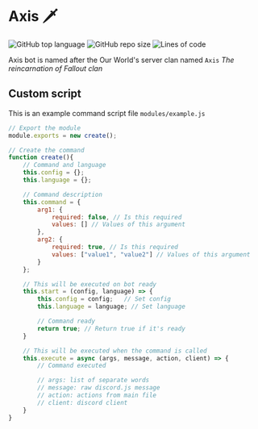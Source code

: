 # Axis 🗡️

![GitHub top language](https://img.shields.io/github/languages/top/FalloutStudios/Axis)
![GitHub repo size](https://img.shields.io/github/repo-size/FalloutStudios/Axis)
![Lines of code](https://img.shields.io/tokei/lines/github/FalloutStudios/Axis)

Axis bot is named after the Our World's server clan named `Axis` *The reincarnation of Fallout clan*

## Custom script

This is an example command script file `modules/example.js`

```js
// Export the module
module.exports = new create();

// Create the command
function create(){
    // Command and language
    this.config = {};
    this.language = {};

    // Command description
    this.command = {
        arg1: {
            required: false, // Is this required
            values: [] // Values of this argument 
        },
        arg2: {
            required: true, // Is this required
            values: ["value1", "value2"] // Values of this argument
        }
    };

    // This will be executed on bot ready
    this.start = (config, language) => {
        this.config = config;   // Set config
        this.language = language; // Set language

        // Command ready
        return true; // Return true if it's ready
    }

    // This will be executed when the command is called
    this.execute = async (args, message, action, client) => {
        // Command executed

        // args: list of separate words
        // message: raw discord.js message
        // action: actions from main file
        // client: discord client
    }
}
```
